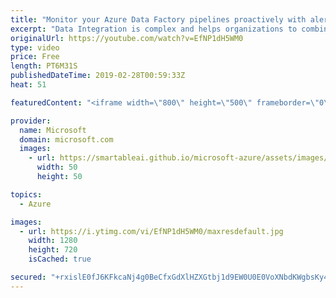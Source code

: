 ```yaml
---
title: "Monitor your Azure Data Factory pipelines proactively with alerts | Azure Friday"
excerpt: "Data Integration is complex and helps organizations to combine data and complex business processes in hybrid data environments. The increase in volume, variety and velocity of data has led to delays in monitoring and reacting to issues. Organizations want to reduce the risk of data integration activity"
originalUrl: https://youtube.com/watch?v=EfNP1dH5WM0
type: video
price: Free
length: PT6M31S
publishedDateTime: 2019-02-28T00:59:33Z
heat: 51

featuredContent: "<iframe width=\"800\" height=\"500\" frameborder=\"0\" src=\"https://www.youtube.com/embed/EfNP1dH5WM0\" allow=\"accelerometer; autoplay; encrypted-media; gyroscope; picture-in-picture\" allowfullscreen></iframe>"

provider:
  name: Microsoft
  domain: microsoft.com
  images:
    - url: https://smartableai.github.io/microsoft-azure/assets/images/organizations/microsoft.com-50x50.jpg
      width: 50
      height: 50

topics:
  - Azure

images:
  - url: https://i.ytimg.com/vi/EfNP1dH5WM0/maxresdefault.jpg
    width: 1280
    height: 720
    isCached: true

secured: "+rxislE0fJ6KFkcaNj4g0BeCfxGdXlHZXGtbj1d9EW0U0E0VoXNbdKWgbsKy4TmbmxWYVd/Z2PPPAO5BcaZPTCvzW94h/m0a/+IhzjHmzmACgB9xPUjK46jUFdUAyLqdbtkxbrYF6Mj67WJV8PQ3wM4bIO+7NoTy/opHtmzp7/dqQS/QyeklYvfQvfe++R6UpcGFgz+lRfm/tQ0BexdpQfTwVfsW5qQHj+bHupf/dXSio/6XMr48ArhjIeeGEwEGQnwCeSRHFCpT5bB/YLd5DH1hFkX5ORPObD53gPp/ZQ51h2HQH8F13sjkVkj3hnnzTsZxXaLUKX5iBvCEAUspYcFCuC4nKfQ5Uwu7wDX2aQ1FdhHx7rdSrbYHYwaNFNWN8kYCvSupis7m0Kpg/4GhSSfepdfr4Wjn4WgS+U555dQ=;5smgE326gjWIdpu9w22wmw=="
---
```


